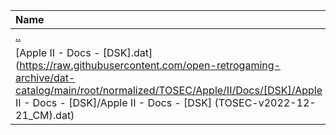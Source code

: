 |Name|Size|
|:---|---:|
|[..](../index.html)|DIR|
|[Apple II - Docs - [DSK].dat](https://raw.githubusercontent.com/open-retrogaming-archive/dat-catalog/main/root/normalized/TOSEC/Apple/II/Docs/[DSK]/Apple II - Docs - [DSK]/Apple II - Docs - [DSK] (TOSEC-v2022-12-21_CM).dat)|13487|
